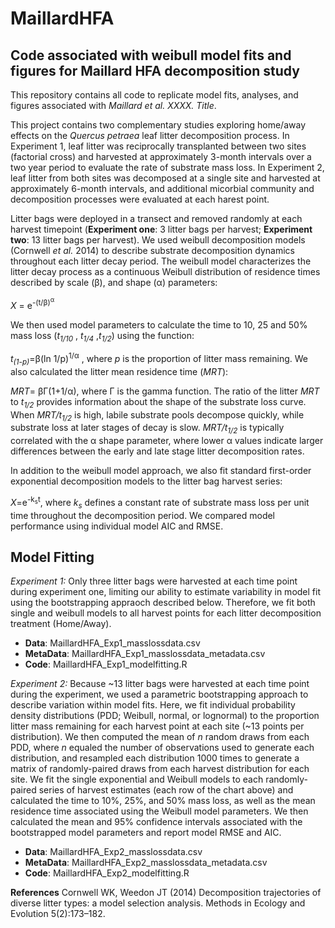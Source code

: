 # MaillardHFA
## Code associated with weibull model fits and figures for Maillard HFA decomposition study
This repository contains all code to replicate model fits, analyses, and figures associated with *Maillard et al. XXXX. Title*.

This project contains two complementary studies exploring home/away effects on the *Quercus petraea* leaf litter decomposition process. In Experiment 1, leaf litter was reciprocally transplanted between two sites (factorial cross) and harvested at approximately 3-month intervals over a two year period to evaluate the rate of substrate mass loss. In Experiment 2, leaf litter from both sites was decomposed at a single site and harvested at approximately 6-month intervals, and additional micorbial community and decomposition processes were evaluated at each harest point.

Litter bags were deployed in a transect and removed randomly at each harvest timepoint (**Experiment one**: 3 litter bags per harvest; **Experiment two**: 13 litter bags per harvest). We used weibull decomposition models (Cornwell *et al.* 2014) to describe  substrate decomposition dynamics throughout each litter decay period. The weibull model characterizes the litter decay process as a continuous Weibull distribution of residence times described by scale (β),  and shape (α) parameters: 

*X* = e<sup>-(t/β)<sup>α</sup>	</sup>		

We then used model parameters to calculate the time to 10, 25 and 50% mass loss (*t<sub>1/10</sub>* , *t<sub>1/4</sub>* ,*t<sub>1/2</sub>*) using the function:

*t<sub>(1-p)</sub>*=β(ln 1/p)<sup>1/α</sup> , where *p* is the proportion of litter mass remaining. We also calculated the litter mean residence time (*MRT*):

*MRT*= βΓ(1+1/α), where Γ is the gamma function. The ratio of the litter *MRT* to *t<sub>1/2</sub>* provides information about the shape of the substrate loss curve. When *MRT/t<sub>1/2</sub>* is high, labile substrate pools decompose quickly, while substrate loss at later stages of decay is slow. *MRT/t<sub>1/2</sub>* is typically correlated with the α shape parameter, where lower α values indicate larger differences between the early and late stage litter decomposition rates.

In addition to the weibull model approach, we also fit standard first-order exponential decomposition models to the litter bag harvest series:

*X*=e<sup>-k<sub>s</sub>t</sup>, where *k<sub>s</sub>* defines a constant rate of substrate mass loss per unit time throughout the decomposition period. We  compared model performance using individual model AIC and RMSE. 

## **Model Fitting**
*Experiment 1:* Only three litter bags were harvested at each time point during experiment one, limiting our ability to estimate variability in model fit using the bootstrapping appraoch described below. Therefore, we fit both single and weibull models to all harvest points for each litter decomposition treatment (Home/Away). 
 - **Data**: MaillardHFA_Exp1_masslossdata.csv
 - **MetaData**: MaillardHFA_Exp1_masslossdata_metadata.csv
 - **Code**: MaillardHFA_Exp1_modelfitting.R
 
 *Experiment 2:* Because ~13 litter bags were harvested at each time point during the experiment, we used a parametric bootstrapping approach to describe variation within model fits. Here, we fit individual probability density distributions (PDD; Weibull, normal, or lognormal) to the proportion litter mass remaining for each harvest point at each site (~13 points per distribution). We then computed the mean of *n* random draws from each PDD, where *n* equaled the number of observations used to generate each distribution, and resampled each distribution 1000 times to generate a matrix of randomly-paired draws from each harvest distribution for each site. We fit the single exponential and Weibull models to each randomly-paired series of harvest estimates (each row of the chart above) and calculated the time to 10%, 25%, and 50% mass loss, as well as the mean residence time associated using the Weibull model parameters. We then calculated the mean and 95% confidence intervals associated with the bootstrapped model parameters and report model RMSE and AIC.
  - **Data**: MaillardHFA_Exp2_masslossdata.csv
 - **MetaData**: MaillardHFA_Exp2_masslossdata_metadata.csv
 - **Code**: MaillardHFA_Exp2_modelfitting.R


**References**
Cornwell WK, Weedon JT (2014) Decomposition trajectories of diverse litter types: a model selection analysis. Methods in Ecology and Evolution 5(2):173–182.


